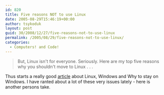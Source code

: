 ```yaml
---
id: 820
title: Five reasons NOT to use Linux
date: 2005-08-29T15:46:19+00:00
author: tsykoduk
layout: post
guid: 30/2008/12/27/five-reasons-not-to-use-linux
permalink: /2005/08/29/five-reasons-not-to-use-linux/
categories:
  - Computers! and Code!
---
```

<blockquote> But, Linux isn't for everyone. Seriously. Here are my top five reasons why you shouldn't move to Linux . . .
</blockquote>

Thus starts a really good <a href="http://www.linux-watch.com/news/NS8124627492.html">article</a> about Linux, Windows and Why to stay on Windows. I have ranted about a lot of these very issues lately - here is another persons take.